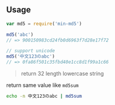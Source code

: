 Usage
---

```js
var md5 = require('min-md5')

md5('abc')
// => 900150983cd24fb0d6963f7d28e17f72

// support unicode
md5('中文123のabc')
// => 0fa86f501c35fbd40e1cc8d1f99a1c66
```

> return 32 length lowercase string

return same value like `md5sum`

```sh
echo -n 中文123のabc | md5sum
```
